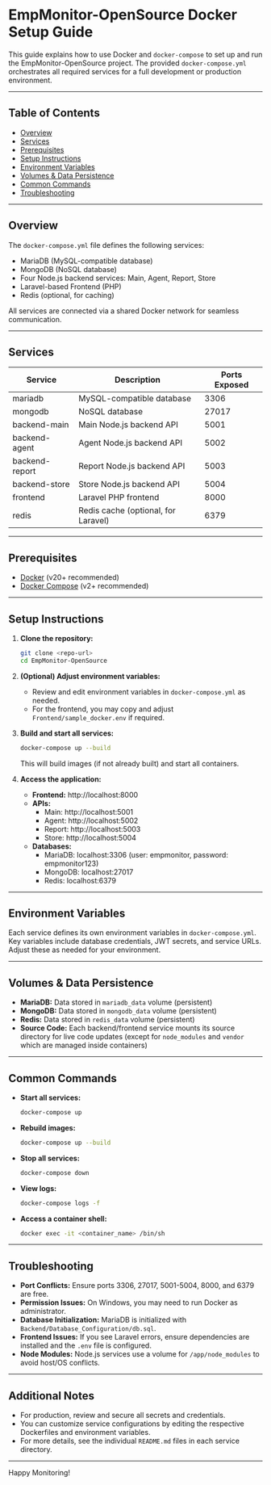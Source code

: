 # EmpMonitor-OpenSource Docker Setup Guide

This guide explains how to use Docker and `docker-compose` to set up and run the EmpMonitor-OpenSource project. The provided `docker-compose.yml` orchestrates all required services for a full development or production environment.

---

## Table of Contents
- [Overview](#overview)
- [Services](#services)
- [Prerequisites](#prerequisites)
- [Setup Instructions](#setup-instructions)
- [Environment Variables](#environment-variables)
- [Volumes & Data Persistence](#volumes--data-persistence)
- [Common Commands](#common-commands)
- [Troubleshooting](#troubleshooting)

---

## Overview

The `docker-compose.yml` file defines the following services:
- MariaDB (MySQL-compatible database)
- MongoDB (NoSQL database)
- Four Node.js backend services: Main, Agent, Report, Store
- Laravel-based Frontend (PHP)
- Redis (optional, for caching)

All services are connected via a shared Docker network for seamless communication.

---

## Services

| Service         | Description                                 | Ports Exposed |
|-----------------|---------------------------------------------|---------------|
| mariadb         | MySQL-compatible database                   | 3306          |
| mongodb         | NoSQL database                              | 27017         |
| backend-main    | Main Node.js backend API                    | 5001          |
| backend-agent   | Agent Node.js backend API                   | 5002          |
| backend-report  | Report Node.js backend API                  | 5003          |
| backend-store   | Store Node.js backend API                   | 5004          |
| frontend        | Laravel PHP frontend                        | 8000          |
| redis           | Redis cache (optional, for Laravel)         | 6379          |

---

## Prerequisites

- [Docker](https://docs.docker.com/get-docker/) (v20+ recommended)
- [Docker Compose](https://docs.docker.com/compose/) (v2+ recommended)

---

## Setup Instructions

1. **Clone the repository:**
   ```sh
   git clone <repo-url>
   cd EmpMonitor-OpenSource
   ```

2. **(Optional) Adjust environment variables:**
   - Review and edit environment variables in `docker-compose.yml` as needed.
   - For the frontend, you may copy and adjust `Frontend/sample_docker.env` if required.

3. **Build and start all services:**
   ```sh
   docker-compose up --build
   ```
   This will build images (if not already built) and start all containers.

4. **Access the application:**
   - **Frontend:** http://localhost:8000
   - **APIs:**
     - Main: http://localhost:5001
     - Agent: http://localhost:5002
     - Report: http://localhost:5003
     - Store: http://localhost:5004
   - **Databases:**
     - MariaDB: localhost:3306 (user: empmonitor, password: empmonitor123)
     - MongoDB: localhost:27017
     - Redis: localhost:6379

---

## Environment Variables

Each service defines its own environment variables in `docker-compose.yml`. Key variables include database credentials, JWT secrets, and service URLs. Adjust these as needed for your environment.

---

## Volumes & Data Persistence

- **MariaDB:** Data stored in `mariadb_data` volume (persistent)
- **MongoDB:** Data stored in `mongodb_data` volume (persistent)
- **Redis:** Data stored in `redis_data` volume (persistent)
- **Source Code:** Each backend/frontend service mounts its source directory for live code updates (except for `node_modules` and `vendor` which are managed inside containers)

---

## Common Commands

- **Start all services:**
  ```sh
  docker-compose up
  ```
- **Rebuild images:**
  ```sh
  docker-compose up --build
  ```
- **Stop all services:**
  ```sh
  docker-compose down
  ```
- **View logs:**
  ```sh
  docker-compose logs -f
  ```
- **Access a container shell:**
  ```sh
  docker exec -it <container_name> /bin/sh
  ```

---

## Troubleshooting

- **Port Conflicts:** Ensure ports 3306, 27017, 5001-5004, 8000, and 6379 are free.
- **Permission Issues:** On Windows, you may need to run Docker as administrator.
- **Database Initialization:** MariaDB is initialized with `Backend/Database_Configuration/db.sql`.
- **Frontend Issues:** If you see Laravel errors, ensure dependencies are installed and the `.env` file is configured.
- **Node Modules:** Node.js services use a volume for `/app/node_modules` to avoid host/OS conflicts.

---

## Additional Notes

- For production, review and secure all secrets and credentials.
- You can customize service configurations by editing the respective Dockerfiles and environment variables.
- For more details, see the individual `README.md` files in each service directory.

---

Happy Monitoring! 